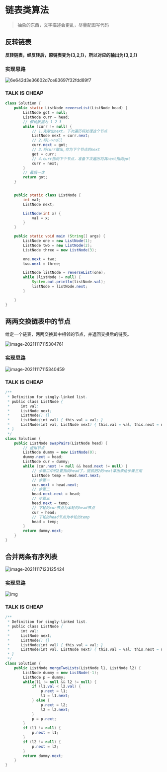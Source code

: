# 链表类算法

> 抽象的东西，文字描述会更乱，尽量配图写代码

## 反转链表

**反转链表，经反转后，原链表变为{3,2,1}，所以对应的输出为{3,2,1}**

### 实现思路

![6e642d3e36602d7ce83697f32fdd89f7](https://i.loli.net/2021/11/17/uiKhr7IwbJ3OBTn.gif)

### TALK IS CHEAP

```java
class Solution {
    public static ListNode reverseList(ListNode head) {
        ListNode got = null;
        ListNode curr = head;
        // 假设数据为 1 2 3
        while (curr != null) {
            // 1.先取出next，下次遍历将处理这个节点
            ListNode next = curr.next;
            // 2.将1->null
            curr.next = got;
            // 3.将curr取出,作为下个节点的next
            got = curr;
            // 4.curr指向下个节点，准备下次遍历将其next指向got
            curr = next;
        }
        // 最后一次
        return got;
    }


    public static class ListNode {
        int val;
        ListNode next;

        ListNode(int x) {
            val = x;
        }
    }

    public static void main (String[] args) {
        ListNode one = new ListNode(1);
        ListNode two = new ListNode(2);
        ListNode three = new ListNode(3);

        one.next = two;
        two.next = three;

        ListNode listNode = reverseList(one);
        while (listNode != null) {
            System.out.println(listNode.val);
            listNode = listNode.next;
        }

    }
}
```

## 两两交换链表中的节点

给定一个链表，两两交换其中相邻的节点，并返回交换后的链表。

![image-20211117115304761](https://i.loli.net/2021/11/17/gdfvAEnIQk7UtJe.png)

### 实现思路

![image-20211117115340459](https://i.loli.net/2021/11/17/conKpW3tJ4YqXhz.png)

### TALK IS CHEAP

```java
/**
 * Definition for singly-linked list.
 * public class ListNode {
 *     int val;
 *     ListNode next;
 *     ListNode() {}
 *     ListNode(int val) { this.val = val; }
 *     ListNode(int val, ListNode next) { this.val = val; this.next = next; }
 * }
 */
class Solution {
    public ListNode swapPairs(ListNode head) {
      	// 虚拟节点
        ListNode dummy = new ListNode(0);
        dummy.next = head;
        ListNode cur = dummy;
        while (cur.next != null && head.next != null) {
          	// 步骤二中的2要指向head了，提前把2的next拿出来给步骤三用
            ListNode temp = head.next.next;
          	// 步骤一
            cur.next = head.next;
          	// 步骤二
            head.next.next = head;
            // 步骤三
            head.next = temp;
          	// 下轮的cur节点为本轮的head节点
            cur = head;
          	// 下轮的head节点为本轮的temp
            head = temp;
        }
        return dummy.next;
    }
}
```

## 合并两条有序列表

![image-20211117123125424](https://i.loli.net/2021/11/17/Ep19BjtLz8Pgc6n.png)

### 实现思路

![img](https://labuladong.gitee.io/algo/images/链表技巧/1.gif)

### TALK IS CHEAP

```java
/**
 * Definition for singly-linked list.
 * public class ListNode {
 *     int val;
 *     ListNode next;
 *     ListNode() {}
 *     ListNode(int val) { this.val = val; }
 *     ListNode(int val, ListNode next) { this.val = val; this.next = next; }
 * }
 */
class Solution {
    public ListNode mergeTwoLists(ListNode l1, ListNode l2) {
        ListNode dummy = new ListNode(-1);
        ListNode p = dummy;
        while(l1 != null && l2 != null) {
            if (l1.val < l2.val) {
                p.next = l1;
                l1 = l1.next;
            } else {
                p.next = l2;
                l2 = l2.next;
            }
            p = p.next;
        }
        if (l1 != null) {
            p.next = l1;
        }
        if (l2 != null) {
            p.next = l2;
        }
        return dummy.next;
    }
}
```

